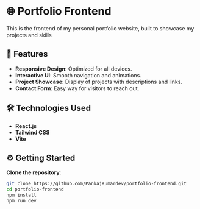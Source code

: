 # 🌐 Portfolio Frontend
This is the frontend of my personal portfolio website, built to showcase my projects and skills 

## 🚀 Features
- **Responsive Design**: Optimized for all devices.
- **Interactive UI**: Smooth navigation and animations.
- **Project Showcase**: Display of projects with descriptions and links.
- **Contact Form**: Easy way for visitors to reach out.

## 🛠️ Technologies Used
- **React.js**
- **Tailwind CSS**
- **Vite**

## ⚙️ Getting Started
**Clone the repository**:
```bash
git clone https://github.com/PankajKumardev/portfolio-frontend.git
cd portfolio-frontend
npm install
npm run dev
